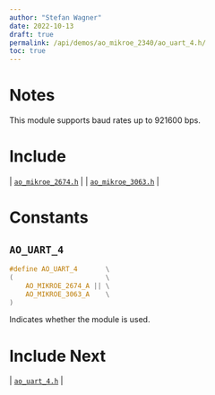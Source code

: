 ```yaml
---
author: "Stefan Wagner"
date: 2022-10-13
draft: true
permalink: /api/demos/ao_mikroe_2340/ao_uart_4.h/
toc: true
---
```


# Notes

This module supports baud rates up to 921600 bps.

# Include

| [`ao_mikroe_2674.h`](ao_mikroe_2674.h.md) |
| [`ao_mikroe_3063.h`](ao_mikroe_3063.h.md) |

# Constants

## `AO_UART_4`

```c
#define AO_UART_4       \
(                       \
    AO_MIKROE_2674_A || \
    AO_MIKROE_3063_A    \
)
```

Indicates whether the module is used.

# Include Next

| [`ao_uart_4.h`](../../src/ao_sys_xc32_pic32/ao_uart_4.h.md) |
